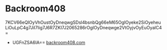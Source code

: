 # Backroom408
7KCV66eQIOyVhOustOyDneqwgSDsl4bsnbQg66eM65OgIOyeke2SiOyeheuLiOuLpC4g7JiI7Iig7J6R7ZKI7J2065286rOgIOyDneqwge2VtOyjvOyEuOyalC4=
* UGFnZSA6IA== [backroom408.com](https://backroom408.github.io/backroom408/)
